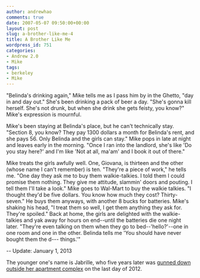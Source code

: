 ```yaml
---
author: andrewhao
comments: true
date: 2007-05-07 09:50:00+00:00
layout: post
slug: a-brother-like-me-4
title: A Brother Like Me
wordpress_id: 751
categories:
- Andrew 2.0
- Mike
tags:
- berkeley
- Mike
---
```


"Belinda's drinking again," Mike tells me as I pass him by in the Ghetto, "day in and day out." She's been drinking a pack of beer a day. "She's gonna kill herself. She's not drunk, but when she drink she gets feisty, you know?" Mike's expression is mournful.

Mike's been staying at Belinda's place, but he can't technically stay. "Section 8, you know? They pay 1300 dollars a month for Belinda's rent, and she pays 56. Only Belinda and the girls can stay." Mike pops in late at night and leaves early in the morning. "Once I ran into the landlord, she's like 'Do you stay here?' and I'm like 'Not at all, ma'am' and I book it out of there."

Mike treats the girls awfully well. One, Giovana, is thirteen and the other (whose name I can't remember) is ten. "They're a piece of work," he tells me. "One day they ask me to buy them walkie-talkies. I told them I could promise them nothing. They give me attitude, slammin' doors and pouting. I tell them I'll take a look." Mike goes to Wal-Mart to buy the walkie talkies. "I thought they'd be five dollars. You know how much they cost? Thirty-seven." He buys them anyways, with another 8 bucks for batteries. Mike's shaking his head, "I treat them so well, I get them anything they ask for. They're spoiled." Back at home, the girls are delighted with the walkie-talkies and yak away for hours on end--until the batteries die one night later. "They're even talking on them when they go to bed--'hello?'--one in one room and one in the other. Belinda tells me 'You should have never bought them the d--- things.'"

-- Update: January 1, 2013

The younger one's name is Jabrille, who five years later was [gunned down outside her apartment complex](http://www.mercurynews.com/breaking-news/ci_22288885/police-identify-girl-killed-oakland-shooting) on the last day of 2012.
